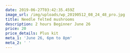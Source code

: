 ```yaml
---
date: 2019-06-27T03:42:35.459Z
image_url: /img/uploads/wp_20190512_08_24_48_pro.jpg
title: Needle felted mushrooms
description: 2 hours Beginner June 26
price: 20
price_details: Plus kit
meta_1: 'June 26, 6pm to 8pm'
meta_2: ' '
---
```


